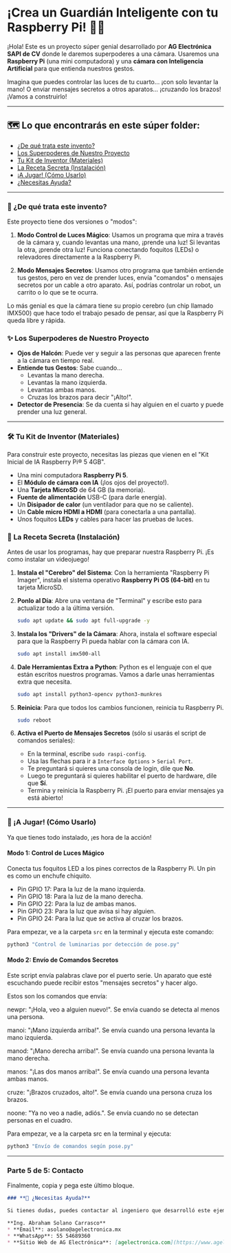 # ¡Crea un Guardián Inteligente con tu Raspberry Pi! 👋🤖

¡Hola! Este es un proyecto súper genial desarrollado por **AG Electrónica SAPI de CV** donde le daremos superpoderes a una cámara. Usaremos una **Raspberry Pi** (una mini computadora) y una **cámara con Inteligencia Artificial** para que entienda nuestros gestos.

Imagina que puedes controlar las luces de tu cuarto... ¡con solo levantar la mano! O enviar mensajes secretos a otros aparatos... ¡cruzando los brazos! ¡Vamos a construirlo!

---

## 🗺️ **Lo que encontrarás en este súper folder:**

* [¿De qué trata este invento?](#-de-qué-trata-este-invento)
* [Los Superpoderes de Nuestro Proyecto](#-los-superpoderes-de-nuestro-proyecto)
* [Tu Kit de Inventor (Materiales)](#-tu-kit-de-inventor-materiales)
* [La Receta Secreta (Instalación)](#-la-receta-secreta-instalación)
* [¡A Jugar! (Cómo Usarlo)](#-a-jugar-cómo-usarlo)
* [¿Necesitas Ayuda?](#-necesitas-ayuda)

---

### **🤔 ¿De qué trata este invento?**

Este proyecto tiene dos versiones o "modos":

1.  **Modo Control de Luces Mágico**: Usamos un programa que mira a través de la cámara y, cuando levantas una mano, ¡prende una luz! Si levantas la otra, ¡prende otra luz! Funciona conectando foquitos (LEDs) o relevadores directamente a la Raspberry Pi.

2.  **Modo Mensajes Secretos**: Usamos otro programa que también entiende tus gestos, pero en vez de prender luces, envía "comandos" o mensajes secretos por un cable a otro aparato. Así, podrías controlar un robot, un carrito o lo que se te ocurra.

Lo más genial es que la cámara tiene su propio cerebro (un chip llamado IMX500) que hace todo el trabajo pesado de pensar, así que la Raspberry Pi queda libre y rápida.

### **✨ Los Superpoderes de Nuestro Proyecto**

* **Ojos de Halcón**: Puede ver y seguir a las personas que aparecen frente a la cámara en tiempo real.
* **Entiende tus Gestos**: Sabe cuando...
    * Levantas la mano derecha.
    * Levantas la mano izquierda.
    * Levantas ambas manos.
    * Cruzas los brazos para decir "¡Alto!".
* **Detector de Presencia**: Se da cuenta si hay alguien en el cuarto y puede prender una luz general.

---

### **🛠️ Tu Kit de Inventor (Materiales)**

Para construir este proyecto, necesitas las piezas que vienen en el "Kit Inicial de IA Raspberry Pi® 5 4GB".
* Una mini computadora **Raspberry Pi 5**.
* El **Módulo de cámara con IA** (¡los ojos del proyecto!).
* Una **Tarjeta MicroSD** de 64 GB (la memoria).
* **Fuente de alimentación** USB-C (para darle energía).
* Un **Disipador de calor** (un ventilador para que no se caliente).
* Un **Cable micro HDMI a HDMI** (para conectarla a una pantalla).
* Unos foquitos **LEDs** y cables para hacer las pruebas de luces.

### **🔧 La Receta Secreta (Instalación)**

Antes de usar los programas, hay que preparar nuestra Raspberry Pi. ¡Es como instalar un videojuego!

1.  **Instala el "Cerebro" del Sistema**: Con la herramienta "Raspberry Pi Imager", instala el sistema operativo **Raspberry Pi OS (64-bit)** en tu tarjeta MicroSD.

2.  **Ponlo al Día**: Abre una ventana de "Terminal" y escribe esto para actualizar todo a la última versión.
    ```bash
    sudo apt update && sudo apt full-upgrade -y
    ```

3.  **Instala los "Drivers" de la Cámara**: Ahora, instala el software especial para que la Raspberry Pi pueda hablar con la cámara con IA.
    ```bash
    sudo apt install imx500-all
    ```

4.  **Dale Herramientas Extra a Python**: Python es el lenguaje con el que están escritos nuestros programas. Vamos a darle unas herramientas extra que necesita.
    ```bash
    sudo apt install python3-opencv python3-munkres
    ```

5.  **Reinicia**: Para que todos los cambios funcionen, reinicia tu Raspberry Pi.
    ```bash
    sudo reboot
    ```

6.  **Activa el Puerto de Mensajes Secretos** (sólo si usarás el script de comandos seriales):
    * En la terminal, escribe `sudo raspi-config`.
    * Usa las flechas para ir a `Interface Options` > `Serial Port`.
    * Te preguntará si quieres una consola de login, dile que **No**.
    * Luego te preguntará si quieres habilitar el puerto de hardware, dile que **Sí**.
    * Termina y reinicia la Raspberry Pi. ¡El puerto para enviar mensajes ya está abierto!

---

### **🚀 ¡A Jugar! (Cómo Usarlo)**

Ya que tienes todo instalado, ¡es hora de la acción!

#### **Modo 1: Control de Luces Mágico**

Conecta tus foquitos LED a los pines correctos de la Raspberry Pi. Un pin es como un enchufe chiquito.

* Pin GPIO 17: Para la luz de la mano izquierda.
* Pin GPIO 18: Para la luz de la mano derecha.
* Pin GPIO 22: Para la luz de ambas manos.
* Pin GPIO 23: Para la luz que avisa si hay alguien.
* Pin GPIO 24: Para la luz que se activa al cruzar los brazos.

Para empezar, ve a la carpeta `src` en la terminal y ejecuta este comando:
```bash
python3 "Control de luminarias por detección de pose.py"
```
#### **Modo 2: Envío de Comandos Secretos**
Este script envía palabras clave por el puerto serie. Un aparato que esté escuchando puede recibir estos "mensajes secretos" y hacer algo.

Estos son los comandos que envía:

newpr: "¡Hola, veo a alguien nuevo!". Se envía cuando se detecta al menos una persona.

manoi: "¡Mano izquierda arriba!". Se envía cuando una persona levanta la mano izquierda.

manod: "¡Mano derecha arriba!". Se envía cuando una persona levanta la mano derecha.

manos: "¡Las dos manos arriba!". Se envía cuando una persona levanta ambas manos.

cruze: "¡Brazos cruzados, alto!". Se envía cuando una persona cruza los brazos.

noone: "Ya no veo a nadie, adiós.". Se envía cuando no se detectan personas en el cuadro.

Para empezar, ve a la carpeta src en la terminal y ejecuta:
```bash
python3 "Envío de comandos según pose.py"
```
---

### **Parte 5 de 5: Contacto**

Finalmente, copia y pega este último bloque.

```markdown
### **🙋 ¿Necesitas Ayuda?**

Si tienes dudas, puedes contactar al ingeniero que desarrolló este ejemplo:

**Ing. Abraham Solano Carrasco**
* **Email**: asolano@agelectronica.mx
* **WhatsApp**: 55 54689360
* **Sitio Web de AG Electrónica**: [agelectronica.com](https://www.agelectronica.com/tarjetas)
```
